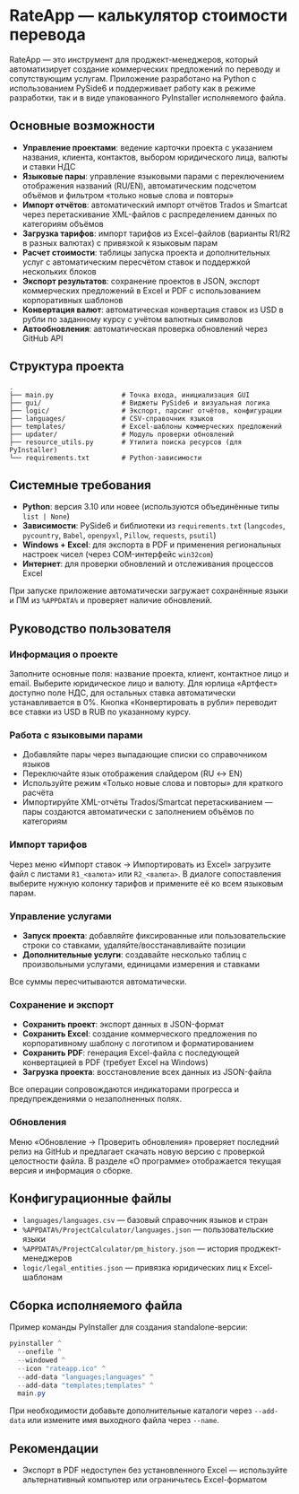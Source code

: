 # RateApp — калькулятор стоимости перевода

RateApp — это инструмент для проджект-менеджеров, который автоматизирует создание коммерческих предложений по переводу и сопутствующим услугам. Приложение разработано на Python с использованием PySide6 и поддерживает работу как в режиме разработки, так и в виде упакованного PyInstaller исполняемого файла.

## Основные возможности

- **Управление проектами**: ведение карточки проекта с указанием названия, клиента, контактов, выбором юридического лица, валюты и ставки НДС
- **Языковые пары**: управление языковыми парами с переключением отображения названий (RU/EN), автоматическим подсчетом объёмов и фильтром «только новые слова и повторы»
- **Импорт отчётов**: автоматический импорт отчётов Trados и Smartcat через перетаскивание XML-файлов с распределением данных по категориям объёмов
- **Загрузка тарифов**: импорт тарифов из Excel-файлов (варианты R1/R2 в разных валютах) с привязкой к языковым парам
- **Расчет стоимости**: таблицы запуска проекта и дополнительных услуг с автоматическим пересчётом ставок и поддержкой нескольких блоков
- **Экспорт результатов**: сохранение проектов в JSON, экспорт коммерческих предложений в Excel и PDF с использованием корпоративных шаблонов
- **Конвертация валют**: автоматическая конвертация ставок из USD в рубли по заданному курсу с учётом валютных символов
- **Автообновления**: автоматическая проверка обновлений через GitHub API

## Структура проекта

```
.
├── main.py                 # Точка входа, инициализация GUI
├── gui/                    # Виджеты PySide6 и визуальная логика
├── logic/                  # Экспорт, парсинг отчётов, конфигурации
├── languages/              # CSV-справочник языков
├── templates/              # Excel-шаблоны коммерческих предложений
├── updater/                # Модуль проверки обновлений
├── resource_utils.py       # Утилита поиска ресурсов (для PyInstaller)
└── requirements.txt        # Python-зависимости
```

## Системные требования

- **Python**: версия 3.10 или новее (используются объединённые типы `list | None`)
- **Зависимости**: PySide6 и библиотеки из `requirements.txt` (`langcodes`, `pycountry`, `Babel`, `openpyxl`, `Pillow`, `requests`, `psutil`)
- **Windows + Excel**: для экспорта в PDF и применения региональных настроек чисел (через COM-интерфейс `win32com`)
- **Интернет**: для проверки обновлений и отслеживания процессов Excel


При запуске приложение автоматически загружает сохранённые языки и ПМ из `%APPDATA%` и проверяет наличие обновлений.

## Руководство пользователя

### Информация о проекте

Заполните основные поля: название проекта, клиент, контактное лицо и email. Выберите юридическое лицо и валюту. Для юрлица «Артфест» доступно поле НДС, для остальных ставка автоматически устанавливается в 0%. Кнопка «Конвертировать в рубли» переводит все ставки из USD в RUB по указанному курсу.

### Работа с языковыми парами

- Добавляйте пары через выпадающие списки со справочником языков
- Переключайте язык отображения слайдером (RU ↔ EN)
- Используйте режим «Только новые слова и повторы» для краткого расчёта
- Импортируйте XML-отчёты Trados/Smartcat перетаскиванием — пары создаются автоматически с заполнением объёмов по категориям

### Импорт тарифов

Через меню «Импорт ставок → Импортировать из Excel» загрузите файл с листами `R1_<валюта>` или `R2_<валюта>`. В диалоге сопоставления выберите нужную колонку тарифов и примените её ко всем языковым парам.

### Управление услугами

- **Запуск проекта**: добавляйте фиксированные или пользовательские строки со ставками, удаляйте/восстанавливайте позиции
- **Дополнительные услуги**: создавайте несколько таблиц с произвольными услугами, единицами измерения и ставками

Все суммы пересчитываются автоматически.

### Сохранение и экспорт

- **Сохранить проект**: экспорт данных в JSON-формат
- **Сохранить Excel**: создание коммерческого предложения по корпоративному шаблону с логотипом и форматированием
- **Сохранить PDF**: генерация Excel-файла с последующей конвертацией в PDF (требует Excel на Windows)
- **Загрузка проекта**: восстановление всех данных из JSON-файла

Все операции сопровождаются индикаторами прогресса и предупреждениями о незаполненных полях.

### Обновления

Меню «Обновление → Проверить обновления» проверяет последний релиз на GitHub и предлагает скачать новую версию с проверкой целостности файла. В разделе «О программе» отображается текущая версия и информация о сборке.

## Конфигурационные файлы

- `languages/languages.csv` — базовый справочник языков и стран
- `%APPDATA%/ProjectCalculator/languages.json` — пользовательские языки
- `%APPDATA%/ProjectCalculator/pm_history.json` — история проджект-менеджеров
- `logic/legal_entities.json` — привязка юридических лиц к Excel-шаблонам

## Сборка исполняемого файла

Пример команды PyInstaller для создания standalone-версии:

```powershell
pyinstaller ^
  --onefile ^
  --windowed ^
  --icon "rateapp.ico" ^
  --add-data "languages;languages" ^
  --add-data "templates;templates" ^
  main.py
```

При необходимости добавьте дополнительные каталоги через `--add-data` или измените имя выходного файла через `--name`.

## Рекомендации

- Экспорт в PDF недоступен без установленного Excel — используйте альтернативный компьютер или ограничьтесь Excel-форматом